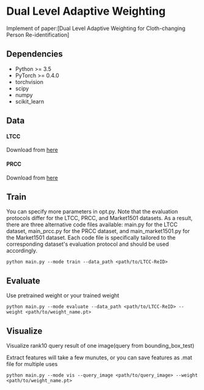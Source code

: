 # Dual Level Adaptive Weighting
Implement of paper:[Dual Level Adaptive Weighting for Cloth-changing
Person Re-identification]
## Dependencies

- Python >= 3.5
- PyTorch >= 0.4.0
- torchvision
- scipy
- numpy
- scikit_learn



## Data

#### LTCC
Download from [here](https://naiq.github.io/LTCC_Perosn_ReID.html)

#### PRCC
Download from [here](http://www.isee-ai.cn/%7Eyangqize/clothing.html)

## Train

You can specify more parameters in opt.py. Note that the evaluation protocols differ for the LTCC, PRCC, and Market1501 datasets. As a result, there are three alternative code files available: main.py for the LTCC dataset, main_prcc.py for the PRCC dataset, and main_market1501.py for the Market1501 dataset. Each code file is specifically tailored to the corresponding dataset's evaluation protocol and should be used accordingly.

```
python main.py --mode train --data_path <path/to/LTCC-ReID> 
```

## Evaluate

Use pretrained weight or your trained weight

```
python main.py --mode evaluate --data_path <path/to/LTCC-ReID> --weight <path/to/weight_name.pt> 
```


## Visualize

Visualize rank10 query result of one image(query from bounding_box_test)

Extract features will take a few munutes, or you can save features as .mat file for multiple uses

```
python main.py --mode vis --query_image <path/to/query_image> --weight <path/to/weight_name.pt> 
```


